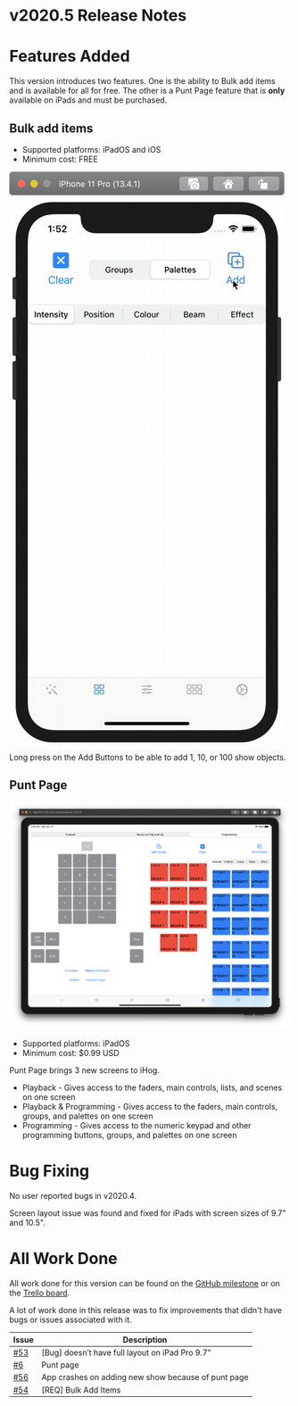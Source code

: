 # v2020.5 Release Notes

# Features Added

This version introduces two features. One is the ability to Bulk add items and is available for all for free. The other is a Punt Page feature that is **only** available on iPads and must be purchased.

## Bulk add items

- Supported platforms: iPadOS and iOS
- Minimum cost: FREE

![GIF OF BULK ADD](./images/2020-5-bulk-add.gif)

Long press on the Add Buttons to be able to add 1, 10, or 100 show objects.

## Punt Page

![Image of Punt Page](./images/2020-5-puntpage.png)

- Supported platforms: iPadOS
- Minimum cost: $0.99 USD

Punt Page brings 3 new screens to iHog.

- Playback - Gives access to the faders, main controls, lists, and scenes on one screen
- Playback & Programming - Gives access to the faders, main controls, groups, and palettes on one screen
- Programming - Gives access to the numeric keypad and other programming buttons, groups, and palettes on one screen

# Bug Fixing

No user reported bugs in v2020.4.

Screen layout issue was found and fixed for iPads with screen sizes of 9.7" and 10.5".

# All Work Done

All work done for this version can be found on the [GitHub milestone](https://github.com/maeganjwilson/iHog/milestone/5?closed=1) or on the [Trello board](https://trello.com/b/AB25kAVi/ihog-app).

A lot of work done in this release was to fix improvements that didn't have bugs or issues associated with it.

| Issue | Description |
| --- | --- |
| [\#53](https://github.com/maeganjwilson/iHog/issues/53) | [Bug] doesn’t have full layout on iPad Pro 9.7” |
| [\#6](https://github.com/maeganjwilson/iHog/issues/6) | Punt page |
| [\#56](https://github.com/maeganjwilson/iHog/issues/6) | App crashes on adding new show because of punt page |
| [\#54](https://github.com/maeganjwilson/iHog/issues/54) | [REQ] Bulk Add Items |

